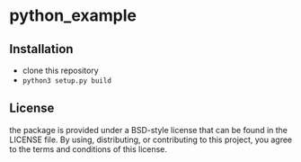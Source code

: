 python_example
==============


Installation
------------

 - clone this repository
 - `python3 setup.py build`


License
-------

the package is provided under a BSD-style license that can be found in the LICENSE
file. By using, distributing, or contributing to this project, you agree to the
terms and conditions of this license.
